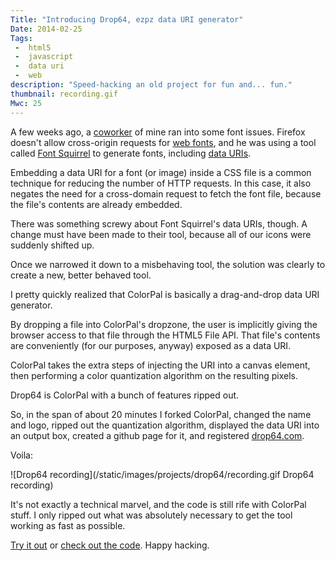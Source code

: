 ```yaml
---
Title: "Introducing Drop64, ezpz data URI generator"
Date: 2014-02-25
Tags:
 -  html5
 -  javascript
 -  data uri
 -  web
description: "Speed-hacking an old project for fun and... fun."
thumbnail: recording.gif
Mwc: 25
---
```


A few weeks ago, a [coworker][1] of mine ran into some font issues.  Firefox
doesn't allow cross-origin requests for [web fonts][2], and he was using a tool
called [Font Squirrel][3] to generate fonts, including [data URIs][4].

Embedding a data URI for a font (or image) inside a CSS file is a common
technique for reducing the number of HTTP requests.  In this case, it also
negates the need for a cross-domain request to fetch the font file, because the
file's contents are already embedded.

There was something screwy about Font Squirrel's data URIs, though.  A change
must have been made to their tool, because all of our icons were suddenly
shifted up.

Once we narrowed it down to a misbehaving tool, the solution was clearly to
create a new, better behaved tool.

I pretty quickly realized that ColorPal is basically a drag-and-drop data URI
generator.

By dropping a file into ColorPal's dropzone, the user is implicitly giving the
browser access to that file through the HTML5 File API.  That file's contents
are conveniently (for our purposes, anyway) exposed as a data URI.

ColorPal takes the extra steps of injecting the URI into a canvas element, then
performing a color quantization algorithm on the resulting pixels.

Drop64 is ColorPal with a bunch of features ripped out.

So, in the span of about 20 minutes I forked ColorPal, changed the name and
logo, ripped out the quantization algorithm, displayed the data URI into an
output box, created a github page for it, and registered [drop64.com][7].

Voila:

![Drop64 recording](/static/images/projects/drop64/recording.gif Drop64 recording)

It's not exactly a technical marvel, and the code is still rife with ColorPal
stuff.  I only ripped out what was absolutely necessary to get the tool working
as fast as possible.

[Try it out][7] or [check out the code][6].  Happy hacking.

[1]: http://www.heyokadesign.com/
[2]: https://developer.mozilla.org/en-US/docs/Web/CSS/@font-face
[3]: http://www.fontsquirrel.com/
[4]: https://developer.mozilla.org/en-US/docs/data_URIs
[5]: http://colorpal.org/
[6]: https://github.com/mwcz/Drop64
[7]: http://drop64.com/
